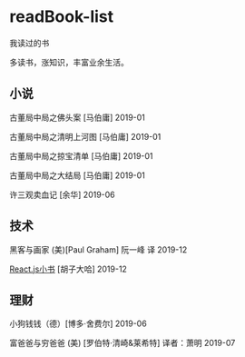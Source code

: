 # readBook-list
我读过的书

多读书，涨知识，丰富业余生活。

## 小说

古董局中局之佛头案 [马伯庸] 2019-01

古董局中局之清明上河图 [马伯庸] 2019-01

古董局中局之掠宝清单 [马伯庸] 2019-01

古董局中局之大结局 [马伯庸] 2019-01

许三观卖血记 [余华] 2019-06

## 技术
黑客与画家 (美)[Paul Graham] 阮一峰 译 2019-12

[React.js小书](http://huziketang.mangojuice.top/books/react/) [胡子大哈] 2019-12

## 理财

小狗钱钱（德）[博多·舍费尔] 2019-06

富爸爸与穷爸爸 (美) [罗伯特·清崎&莱希特] 译者：萧明 2019-07
